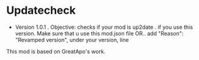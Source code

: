 # Updatecheck
- Version 1.0.1
.
Objective: checks if your mod is up2date
.
if you use this version.
Make sure that u use this mod.json file
OR..
add     "Reason": "Revamped version",  under your version, line

This mod is based on GreatApo's work.
